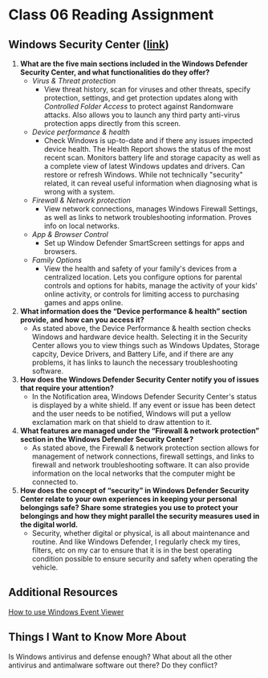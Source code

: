 # Class 06 Reading Assignment

## Windows Security Center  ([link](https://www.thewindowsclub.com/windows-defender-security-center))
1. **What are the five main sections included in the Windows Defender Security Center, and what functionalities do they offer?**
    - *Virus & Threat protection*
      - View threat history, scan for viruses and other threats, specify protection, settings, and get protection updates along with *Controlled Folder Access* to protect against Randomware attacks. Also allows you to launch any third party anti-virus protection apps directly from this screen. 
    - *Device performance & health*
      - Check Windows is up-to-date and if there any issues impected device health. The Health Report shows the status of the most recent scan. Monitors battery life and storage capacity as well as a complete view of latest Windows updates and drivers. Can restore or refresh Windows. While not technically "security" related, it can reveal useful information when diagnosing what is wrong with a system.
    - *Firewall & Network protection*
      - View network connections, manages Windows Firewall Settings, as well as links to network troubleshooting information. Proves info on local networks. 
    - *App & Browser Control*
      - Set up Window Defender SmartScreen settings for apps and browsers. 
    - *Family Options*
      - View the health and safety of your family's devices from a centralized location. Lets you configure options for parental controls and options for habits, manage the activity of your kids' online activity, or controls for limiting access to purchasing games and apps online. 
2. **What information does the “Device performance & health” section provide, and how can you access it?**
    - As stated above, the Device Performance & health section checks Windows and hardware device health. Selecting it in the Security Center allows you to view things such as Windows Updates, Storage capcity, Device Drivers, and Battery Life, and if there are any problems, it has links to launch the necessary troubleshooting software.
3. **How does the Windows Defender Security Center notify you of issues that require your attention?**
    - In the Notification area, Windows Defender Security Center's status is displayed by a white shield. If any event or issue has been detect and the user needs to be notified, Windows will put a yellow exclamation mark on that shield to draw attention to it.
4. **What features are managed under the “Firewall & network protection” section in the Windows Defender Security Center?**
    - As stated above, the Firewall & network protection section allows for management of network connections, firewall settings, and links to firewall and network troubleshooting software. It can also provide information on the local networks that the computer might be connected to. 
5. **How does the concept of “security” in Windows Defender Security Center relate to your own experiences in keeping your personal belongings safe? Share some strategies you use to protect your belongings and how they might parallel the security measures used in the digital world.**
    - Security, whether digital or physical, is all about maintenance and routine. And like Windows Defender, I regularly check my tires, filters, etc on my car to ensure that it is in the best operating condition possible to ensure security and safety when operating the vehicle. 

## Additional Resources
[How to use Windows Event Viewer](https://www.faqforge.com/windows/windows-10/what-is-event-viewer-and-how-to-use-it-in-windows-10/)

## Things I Want to Know More About
Is Windows antivirus and defense enough? What about all the other antivirus and antimalware software out there? Do they conflict? 
